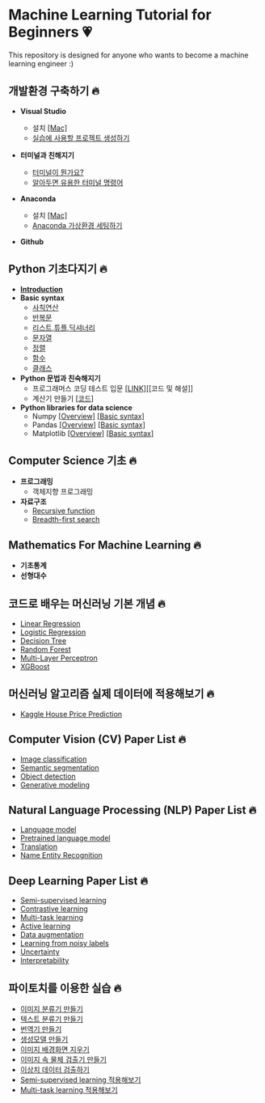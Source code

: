 # Machine Learning Tutorial for Beginners :heartpulse:

This repository is designed for anyone who wants to become a machine learning engineer :)


## 개발환경 구축하기 :fire:
* **Visual Studio** 
  * 설치 [[Mac]](https://www.lainyzine.com/ko/article/how-to-install-visual-studio-code-on-macos/)
  * [실습에 사용할 프로젝트 생성하기](/setup/visual_studio/README.md)
  
* **터미널과 친해지기**
  * [터미널이 뭔가요?](/setup/terminul_intro/README.md)
  * [알아두면 유용한 터미널 명령어](/setup/terminul_collection/README.md)
  
* **Anaconda** 
  * 설치 [[Mac]](https://jsikim1.tistory.com/186)
  * [Anaconda 가상환경 세팅하기](/setup/conda/README.md)

* **Github**



## Python 기초다지기 :fire:
* **[Introduction](/grammer/intro/README.md)**
* **Basic syntax**
  * [사칙연산](/grammer/operations/README.md)
  * [반복문](/grammer/loop/README.md)
  * [리스트,튜플,딕셔너리](/grammer/data_type/README.md)
  * [문자열](/grammer/string/README.md)
  * [정렬](/grammer/sorting/README.md)
  * [함수](/grammer/function/README.md)
  * [클래스](/grammer/class/README.md)
* **Python 문법과 친숙해지기**
  * 프로그래머스 코딩 테스트 입문 [[LINK]](https://school.programmers.co.kr/learn/challenges/beginner?order=acceptance_desc&page=1&languages=python3)[[코드 및 해설]]
  * 계산기 만들기 [[코드]](/grammer/examples/calculator.ipynb)
* **Python libraries for data science**
  * Numpy [[Overview]](/numpy/basic/README.md) [[Basic syntax]](/numpy/syntax/README.md)
  * Pandas [[Overview]](/pandas/basic/README.md) [[Basic syntax]](/pandas/syntax/README.md)
  * Matplotlib [[Overview]](/matplotlib/basic/README.md) [[Basic syntax]](/matplotlib/syntax/README.md)

## Computer Science 기초 :fire:
* **프로그래밍**
  * 객체지향 프로그래밍
* **자료구조**
  * [Recursive function](/coding_test/recursive/README.md)
  * [Breadth-first search ](/coding_test/bfs/README.md)
  
## Mathematics For Machine Learning :fire:
* **기초통계**
* **선형대수**


## 코드로 배우는 머신러닝 기본 개념 :fire:
* [Linear Regression](/ml_code/logistic_regression/README.md)
* [Logistic Regression](/ml_code/logistic_classification/README.md)
* [Decision Tree](/ml_code/decision_tree/README.md)
* [Random Forest](/ml_code/random_forest/README.md)
* [Multi-Layer Perceptron](/ml_code/mlp/README.md)
* [XGBoost](/ml_code/xgboost/README.md)

## 머신러닝 알고리즘 실제 데이터에 적용해보기 :fire:
* [Kaggle House Price Prediction](/kaggle/house_price_prediction/README.md)

## Computer Vision (CV) Paper List :fire:
* [Image classification](/paper/classification/README.md)
* [Semantic segmentation](/paper/segmentation/README.md)
* [Object detection](/paper/object_detection/README.md)
* [Generative modeling](/paper/generative_modeling/README.md)

## Natural Language Processing (NLP) Paper List :fire:
* [Language model](/paper/lm/README.md)
* [Pretrained language model](/paper/plm/README.md)
* [Translation](/paper/translation/README.md)
* [Name Entity Recognition](/paper/ner/README.md)

## Deep Learning Paper List :fire:
* [Semi-supervised learning](/paper/semi_supervised_learning/README.md)
* [Contrastive learning](/paper/contrastive_learning/README.md)
* [Multi-task learning](/paper/multi_task_learning/README.md)
* [Active learning](/paper/active_learning/README.md)
* [Data augmentation](/paper/data_augmentation/README.md)
* [Learning from noisy labels](/paper/noisy_labels/README.md)
* [Uncertainty](/paper/uncertainty/README.md)
* [Interpretability](/paper/interpretability/README.md)

## 파이토치를 이용한 실습 :fire:
* [이미지 분류기 만들기](/torch_example/image_classifier/README.md)
* [텍스트 분류기 만들기](/torch_example/image_classifier/README.md)
* [번역기 만들기](/torch_example/image_classifier/README.md)
* [생성모델 만들기](/torch_example/image_classifier/README.md)
* [이미지 배경화면 지우기](/torch_example/image_classifier/README.md)
* [이미지 속 물체 검출기 만들기](/torch_example/image_classifier/README.md)
* [이상치 데이터 검출하기](/torch_example/image_classifier/README.md)
* [Semi-supervised learning 적용해보기](/torch_example/image_classifier/README.md)
* [Multi-task learning 적용해보기](/torch_example/image_classifier/README.md)


